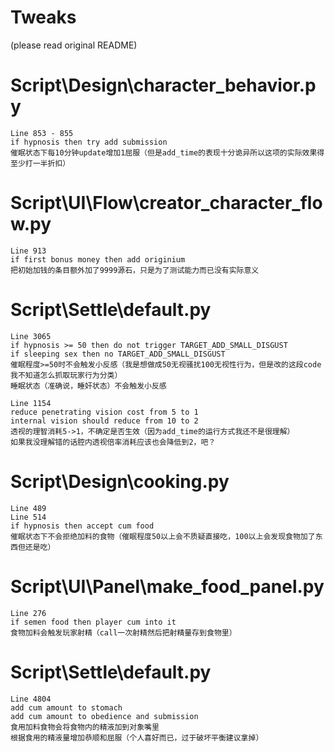 # Tweaks
(please read original README)

# Script\Design\character_behavior.py    

    Line 853 - 855
    if hypnosis then try add submission
    催眠状态下每10分钟update增加1屈服（但是add_time的表现十分诡异所以这项的实际效果得至少打一半折扣）

# Script\UI\Flow\creator_character_flow.py   

    Line 913
    if first bonus money then add originium
    把初始加钱的条目额外加了9999源石，只是为了测试能力而已没有实际意义

# Script\Settle\default.py   

    Line 3065
    if hypnosis >= 50 then do not trigger TARGET_ADD_SMALL_DISGUST 
    if sleeping sex then no TARGET_ADD_SMALL_DISGUST
    催眠程度>=50时不会触发小反感（我是想做成50无视骚扰100无视性行为，但是改的这段code我不知道怎么抓取玩家行为分类）
    睡眠状态（准确说，睡奸状态）不会触发小反感

    Line 1154
    reduce penetrating vision cost from 5 to 1
    internal vision should reduce from 10 to 2
    透视的理智消耗5->1，不确定是否生效（因为add_time的运行方式我还不是很理解）
    如果我没理解错的话腔内透视倍率消耗应该也会降低到2，吧？

# Script\Design\cooking.py
    Line 489
    Line 514
    if hypnosis then accept cum food
    催眠状态下不会拒绝加料的食物（催眠程度50以上会不质疑直接吃，100以上会发现食物加了东西但还是吃）

# Script\UI\Panel\make_food_panel.py
    Line 276
    if semen food then player cum into it
    食物加料会触发玩家射精（call一次射精然后把射精量存到食物里）

# Script\Settle\default.py
    Line 4804
    add cum amount to stomach
    add cum amount to obedience and submission
    食用加料食物会将食物内的精液加到对象嘴里
    根据食用的精液量增加恭顺和屈服（个人喜好而已，过于破坏平衡建议拿掉）